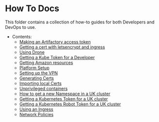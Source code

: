 # How To Docs
This folder contains a collection of how-to guides for both Developers and DevOps to use.

- Contents:
  - [Making an Artifactory access token](artifactory-token.md)
  - [Getting a cert with letsencrypt and ingress](certificates.md)
  - [Using Drone](drone-how-to.md)
  - [Getting a Kube Token for a Developer](onboarding.md)
  - [Getting Amazon resources](amazon-resources.md)
  - [Platform Setup](platform_setup.md)
  - [Setting up the VPN](vpn.md)
  - [Generating Certs](ca_tls.md)
  - [Importing local Certs](local_certs.md)
  - [Unprivileged containers](no-root.md)
  - [How to get a new Namespace in a UK cluster](namespace-how-to.md)
  - [Getting a Kubernetes Token for a UK cluster](kubernetes-user-token.md)
  - [Getting a Kubernetes Robot Token for a UK cluster](kubernetes-robot-token.md)
  - [Using an Ingress](ingress.md)
  - [Network Policies](network-policies.md)
